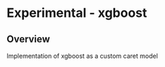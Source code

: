 Experimental - xgboost 
==================================================

## Overview
Implementation of xgboost as a custom caret model



